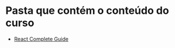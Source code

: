# Pasta que contém o conteúdo do curso 

* [React Complete Guide](https://www.udemy.com/react-the-complete-guide-incl-redux)